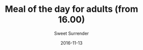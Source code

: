 ---
title: 'Meal of the day for adults (from 16.00)'
description: null
color: '#ffffff'
price: '70'
category: warmMeal
tags: 'Warm meal'
meta:
    id: 388a5c0769e30c5388291eaa9ba4ee925adb049d
    parentId: f20f57fa9c3d8bff0902cfb33f350091a3a48d51
    language: en
date: '2016-11-13'
author: 'Sweet Surrender'
---